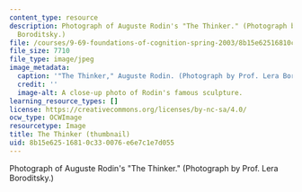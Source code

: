 ```yaml
---
content_type: resource
description: Photograph of Auguste Rodin's "The Thinker." (Photograph by Prof. Lera
  Boroditsky.)
file: /courses/9-69-foundations-of-cognition-spring-2003/8b15e62516810c330076e6e7c1e7d055_9-69s03-th.jpg
file_size: 7710
file_type: image/jpeg
image_metadata:
  caption: '"The Thinker," Auguste Rodin. (Photograph by Prof. Lera Boroditsky.)'
  credit: ''
  image-alt: A close-up photo of Rodin's famous sculpture.
learning_resource_types: []
license: https://creativecommons.org/licenses/by-nc-sa/4.0/
ocw_type: OCWImage
resourcetype: Image
title: The Thinker (thumbnail)
uid: 8b15e625-1681-0c33-0076-e6e7c1e7d055
---
```

Photograph of Auguste Rodin's "The Thinker." (Photograph by Prof. Lera Boroditsky.)